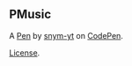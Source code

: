 PMusic
------


A [Pen](https://codepen.io/snym-yt/pen/bGOyGgx) by [snym-yt](https://codepen.io/snym-yt) on [CodePen](https://codepen.io).

[License](https://codepen.io/license/pen/bGOyGgx).